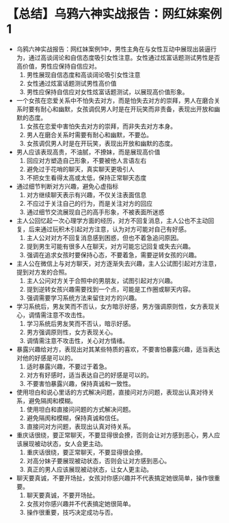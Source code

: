 # 【总结】乌鸦六神实战报告：网红妹案例1

-   乌鸦六神实战报告：网红妹案例1中，男性主角在与女性互动中展现出装逼行为，通过高谈阔论和自信态度吸引女性注意。女性通过炫富话题测试男性是否高价值，男性应保持自信应对。
    1.  男性展现自信态度和高谈阔论吸引女性注意
    2.  女性通过炫富话题测试男性高价值
    3.  男性应保持自信应对女性炫富话题测试，以展现高价值形象。
-   一个女孩在恋爱关系中不怕失去对方，而是怕失去对方的崇拜，男人在磨合关系时要有耐心和幽默，女孩调侃男人时是在开玩笑而非责备，表现出开放和幽默的态度。
    1.  女孩在恋爱中害怕失去对方的崇拜，而非失去对方本身。
    2.  男人在磨合关系时需要有耐心和幽默，不要怂。
    3.  女孩调侃男人时是在开玩笑，表现出开放和幽默的态度。
-   男人应该表现高贵，不油腻，不撩妹，而是展现高价值
    1.  回应对方塑造自己形象，不要被他人言语左右
    2.  避免过于花哨的聊天，真实聊天更吸引人
    3.  不把女生看得太高或太低，保持正常聊天态度
-   通过细节判断对方兴趣，避免心虚指标
    1.  对方继续聊天表示有兴趣，不仅关注表面信息
    2.  不应过于关注自己的行为，而是关注对方的回应
    3.  通过细节交流展现自己的高手形象，不被表面所迷惑
-   主人公回忆起一次心理学方面的经历，对方不回复消息，主人公也不主动回复，后来通过玩积木引起对方注意，认为对方可能对自己有好感。
    1.  主人公对对方不回复消息感到困惑，但也不着急追问原因。
    2.  提到男生可能有很多人在聊天，对方可能忘记回复或失去兴趣。
    3.  强调在追求女孩时要保持心态，不要着急，需要逆转女孩的兴趣。
-   主人公在微信上与对方聊天，对方逐渐失去兴趣，主人公试图引起对方注意，提到对方发的合照。
    1.  主人公问对方关于合照中的男朋友，试图引起对方兴趣。
    2.  提到逆转女孩兴趣需要找到一个点，可能是工作圈或聊天内容。
    3.  强调需要学习系统方法来留住对方的兴趣。
-   学习系统后，男友笑而不否认，女方暗示好感，男方强调原则性，女方表现关心，调情需注意不攻击性。
    1.  学习系统后男友笑而不否认，暗示好感。
    2.  男方强调原则性，女方表现关心。
    3.  调情需注意不攻击性，关心对方情绪。
-   暴露兴趣给对方，表现出对其某些特质的喜欢，不要害怕暴露兴趣，适当表达对他的好感是可以的。
    1.  适时暴露兴趣，不要过于着急。
    2.  对方有好感时，适当表达自己的好感是可以的。
    3.  不要害怕暴露兴趣，保持真诚和一致性。
-   使用坦白和说心里话的方式解决问题，直接问对方问题，表现出认真对待关系，避免隔阂和模糊。
    1.  使用坦白和直接问问题的方式解决问题。
    2.  避免隔阂和模糊，保持真诚和信任。
    3.  直接问对方问题，表现出认真对待关系。
-   重庆话很绕，要正常聊天，不要显得很会撩，否则会让对方感到恶心，男人应该展现被动状态，女人会更主动。
    1.  重庆话很绕，要正常聊天，不要显得很会撩。
    2.  对高分妹子要展现被动状态，否则会让对方感到恶心。
    3.  真正的男人应该展现被动状态，让女人更主动。
-   聊天要真诚，不要开场扯，女孩对你感兴趣并不代表搞定她很简单，操作很重要。
    1.  聊天要真诚，不要开场扯。
    2.  女孩对你感兴趣并不代表搞定她很简单。
    3.  操作很重要，技巧决定成功与否。